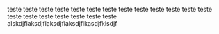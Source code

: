 teste teste 
teste teste 
teste teste 
teste teste 
teste teste 
teste teste 
teste teste 
teste teste 
teste teste 
teste teste 
alskdjflaksdjflaksdjflaksdjflkasdjfklsdjf
